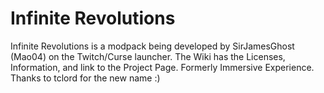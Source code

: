 # Infinite Revolutions
Infinite Revolutions is a modpack being developed by SirJamesGhost (Mao04) on the Twitch/Curse launcher.
The Wiki has the Licenses, Information, and link to the Project Page.
Formerly Immersive Experience. Thanks to tclord for the new name :)
